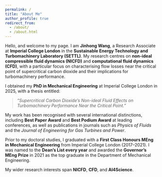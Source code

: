 ```yaml
--- 
permalink: /
title: "About Me"
author_profile: true
redirect_from: 
  - /about/
  - /about.html
---
```


Hello, and welcome to my page. I am **Jinhong Wang**, a Research Associate at **Imperial College London** in the **Sustainable Energy Technology and Turbomachinery Laboratory (SETTL)**. My research centres on **non-ideal compressible fluid dynamics (NICFD)** and **computational fluid dynamics (CFD)**, with a particular focus on characterising flow losses near the critical point of supercritical carbon dioxide and their implications for turbomachinery performance.  

I obtained my **PhD in Mechanical Engineering** at Imperial College London in 2025, with a thesis entitled:  
> *“Supercritical Carbon Dioxide’s Non-ideal Fluid Effects on Turbomachinery Performance Near the Critical Point.”*  

My work has been recognised with several international distinctions, including **Best Paper Award** and **Best Podium Award** at leading conferences, as well as publications in journals such as *Physics of Fluids* and the *Journal of Engineering for Gas Turbines and Power*.  

Prior to my doctoral studies, I graduated with a **First Class Honours MEng in Mechanical Engineering** from Imperial College London (2017–2021). I was named to the **Dean’s List every year** and awarded the **Governor’s MEng Prize** in 2021 as the top graduate in the Department of Mechanical Engineering.  

My wider research interests span **NICFD**, **CFD**, and **AI4Science**.
